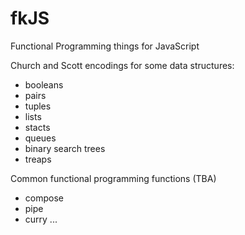 # fkJS
Functional Programming things for JavaScript

Church and Scott encodings for some data structures:
* booleans
* pairs
* tuples
* lists
* stacts
* queues
* binary search trees
* treaps

Common functional programming functions (TBA)
* compose
* pipe
* curry
...

